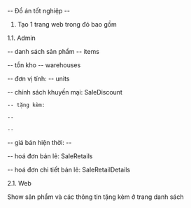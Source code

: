 -- Đồ án tốt nghiệp --

1. Tạo 1 trang web trong đó bao gồm

1.1. Admin

-- danh sách sản phẩm -- items

-- tồn kho -- warehouses

-- đơn vị tính: -- units

-- chính sách khuyến mại: SaleDiscount

    -- tặng kèm:

    -- 

    --

-- giá bán hiện thời: --

-- hoá đơn bán lẻ: SaleRetails

-- hoá đơn chi tiết bán  lẻ: SaleRetailDetails

2.1. Web

Show sản phẩm và các thông tin tặng kèm ở trang danh sách
